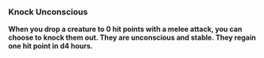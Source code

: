 ### Knock Unconscious

**When you drop a creature to 0 hit points with a melee attack, you can choose to knock them out. They are unconscious and stable. They regain one hit point in d4 hours.**